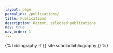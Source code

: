 ```yaml
---
layout: page
permalink: /publications/
title: Publications
description: Recent, selected publications.
nav: true
nav_order: 1
---
```

<!-- _pages/publications.md -->
<div class="publications">

{% bibliography -f {{ site.scholar.bibliography }} %}

</div>

